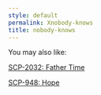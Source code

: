 ```yaml
---
style: default
permalink: Xnobody-knows
title: nobody-knows
---
```

You may also like:

[SCP-2032: Father Time](http://scp-wiki.net/scp-2032)

[SCP-948: Hope](http://scp-wiki.net/scp-948)
